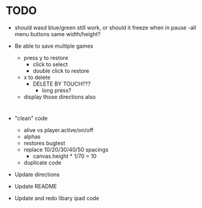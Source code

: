 # TODO

- should wasd blue/green still work, or should it freeze when in pause
-all menu buttons same width/height?

- Be able to save multiple games
    - press y to restore
        - click to select
        - double click to restore
    - x to delete
        - DELETE BY TOUCH???
            - long press?
    - display those directions also

# 

- "clean" code
    - alive vs player.active/on/off
    - alphas
    - restores bugtest
    - replace 10/20/30/40/50 spacings
        - canvas.height * 1/70 = 10
    - duplicate code

- Update directions
- Update README

- Update and redo libary ipad code